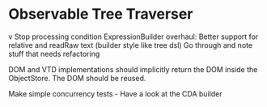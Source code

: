 # Observable Tree Traverser

v Stop processing condition
ExpressionBuilder overhaul: Better support for relative and readRaw text (builder style like tree dsl)
Go through and note stuff that needs refactoring

DOM and VTD implementations should implicitly return the DOM inside the ObjectStore. The DOM should be reused.

Make simple concurrency tests - Have a look at the CDA builder
